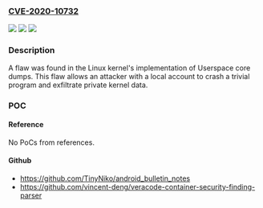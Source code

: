 ### [CVE-2020-10732](https://cve.mitre.org/cgi-bin/cvename.cgi?name=CVE-2020-10732)
![](https://img.shields.io/static/v1?label=Product&message=kernel&color=blue)
![](https://img.shields.io/static/v1?label=Version&message=n%2Fa&color=blue)
![](https://img.shields.io/static/v1?label=Vulnerability&message=CWE-908&color=brighgreen)

### Description

A flaw was found in the Linux kernel's implementation of Userspace core dumps. This flaw allows an attacker with a local account to crash a trivial program and exfiltrate private kernel data.

### POC

#### Reference
No PoCs from references.

#### Github
- https://github.com/TinyNiko/android_bulletin_notes
- https://github.com/vincent-deng/veracode-container-security-finding-parser


